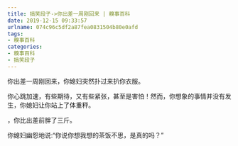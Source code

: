 ```yaml
---
title: 搞笑段子->你出差一周刚回来 | 糗事百科
date: 2019-12-15 09:33:57
urlname: 074c96c5df2a87fea0831504b80e0afd
tags: 
- 糗事百科
categories:
- 糗事百科
- 搞笑段子
---
```

你出差一周刚回来，你媳妇突然扑过来扒你衣服。

你心跳加速，有些期待，又有些紧张，甚至是害怕！然而，你想象的事情并没有发生，你媳妇让你站上了体重秤。

，你比出差前胖了三斤。

你媳妇幽怨地说:“你说你想我想的茶饭不思，是真的吗？”


